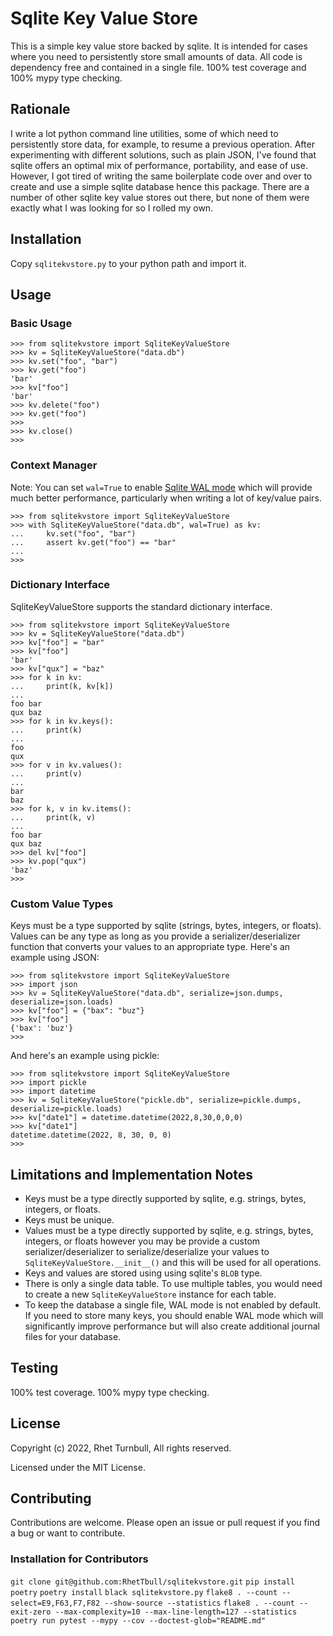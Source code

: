 # Sqlite Key Value Store

This is a simple key value store backed by sqlite. It is intended for cases where you need to persistently store small amounts of data. All code is dependency free and contained in a single file.  100% test coverage and 100% mypy type checking.

## Rationale

I write a lot python command line utilities, some of which need to persistently store data, for example, to resume a previous operation. After experimenting with different solutions, such as plain JSON, I've found that sqlite offers an optimal mix of performance, portability, and ease of use. However, I got tired of writing the same boilerplate code over and over to create and use a simple sqlite database hence this package. There are a number of other sqlite key value stores out there, but none of them were exactly what I was looking for so I rolled my own.

## Installation

Copy `sqlitekvstore.py` to your python path and import it.

## Usage

### Basic Usage

```pycon
>>> from sqlitekvstore import SqliteKeyValueStore
>>> kv = SqliteKeyValueStore("data.db")
>>> kv.set("foo", "bar")
>>> kv.get("foo")
'bar'
>>> kv["foo"]
'bar'
>>> kv.delete("foo")
>>> kv.get("foo")
>>> 
>>> kv.close()
>>> 
```

### Context Manager

Note: You can set `wal=True` to enable [Sqlite WAL mode](https://www.sqlite.org/wal.html) which will provide much better performance, particularly when writing a lot of key/value pairs.

```pycon
>>> from sqlitekvstore import SqliteKeyValueStore
>>> with SqliteKeyValueStore("data.db", wal=True) as kv:
...     kv.set("foo", "bar")
...     assert kv.get("foo") == "bar"
...
>>>
```

### Dictionary Interface

SqliteKeyValueStore supports the standard dictionary interface.

```pycon
>>> from sqlitekvstore import SqliteKeyValueStore
>>> kv = SqliteKeyValueStore("data.db")
>>> kv["foo"] = "bar"
>>> kv["foo"]
'bar'
>>> kv["qux"] = "baz"
>>> for k in kv:
...     print(k, kv[k])
...
foo bar
qux baz
>>> for k in kv.keys():
...     print(k)
...
foo
qux
>>> for v in kv.values():
...     print(v)
...
bar
baz
>>> for k, v in kv.items():
...     print(k, v)
...
foo bar
qux baz
>>> del kv["foo"]
>>> kv.pop("qux")
'baz'
>>>
```

### Custom Value Types

Keys must be a type supported by sqlite (strings, bytes, integers, or floats). Values can be any type as long as you provide a serializer/deserializer function that converts your values to an appropriate type. Here's an example using JSON:

```pycon
>>> from sqlitekvstore import SqliteKeyValueStore
>>> import json
>>> kv = SqliteKeyValueStore("data.db", serialize=json.dumps, deserialize=json.loads)
>>> kv["foo"] = {"bax": "buz"}
>>> kv["foo"]
{'bax': 'buz'}
>>>
```

And here's an example using pickle:

```pycon
>>> from sqlitekvstore import SqliteKeyValueStore
>>> import pickle
>>> import datetime
>>> kv = SqliteKeyValueStore("pickle.db", serialize=pickle.dumps, deserialize=pickle.loads)
>>> kv["date1"] = datetime.datetime(2022,8,30,0,0,0)
>>> kv["date1"]
datetime.datetime(2022, 8, 30, 0, 0)
>>>
```

## Limitations and Implementation Notes

* Keys must be a type directly supported by sqlite, e.g. strings, bytes, integers, or floats.
* Keys must be unique.
* Values must be a type directly supported by sqlite, e.g. strings, bytes, integers, or floats however you may be provide a custom serializer/deserializer to serialize/deserialize your values to `SqliteKeyValueStore.__init__()` and this will be used for all operations.
* Keys and values are stored using using sqlite's `BLOB` type.
* There is only a single data table.  To use multiple tables, you would need to create a new `SqliteKeyValueStore` instance for each table.
* To keep the database a single file, WAL mode is not enabled by default. If you need to store many keys, you should enable WAL mode which will significantly improve performance but will also create additional journal files for your database.

## Testing

100% test coverage. 100% mypy type checking.

## License

Copyright (c) 2022, Rhet Turnbull, All rights reserved.

Licensed under the MIT License.

## Contributing

Contributions are welcome. Please open an issue or pull request if you find a bug or want to contribute.

### Installation for Contributors

`git clone git@github.com:RhetTbull/sqlitekvstore.git`
`pip install poetry`
`poetry install`
`black sqlitekvstore.py`
`flake8 . --count --select=E9,F63,F7,F82 --show-source --statistics`
`flake8 . --count --exit-zero --max-complexity=10 --max-line-length=127 --statistics`
`poetry run pytest --mypy --cov --doctest-glob="README.md"`
